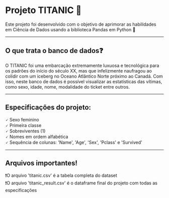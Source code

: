 <h1>Projeto TITANIC  🚢</h1>
Este projeto foi desenvolvido com o objetivo de aprimorar as habilidades em Ciência de Dados usando a biblioteca Pandas em Python 🐍
<hr/>
<h2>O que trata o banco de dados❓</h2>
O TITANIC foi uma embarcação extremamente luxuosa e tecnológica para os padrões do início do século XX, mas que infelizmente naufragou ao colidir com um iceberg no Oceano Atlântico Norte próximo ao Canadá. Com isso, neste banco de dados é possível visualizar as estatísticas das vítimas, como sexo, idade, nome, modalidade do ticket entre outros. 
<hr/>
<h2>Especificações do projeto:</h2>
🗸 Sexo feminino <br/>
🗸 Primeira classe <br/>
🗸 Sobreviventes (1) <br/> 
🗸 Nomes em ordem alfabética <br/>
🗸 Sequência de colunas: 'Name', 'Age', 'Sex', 'Pclass' e 'Survived' <br/>
<hr/>
<h2>Arquivos importantes!</h2>
❗O arquivo 'titanic.csv' é a tabela completa do dataset 
<br/> 
❗O arquivo 'titanic_result.csv' é o dataframe final do projeto com todas as especificações
